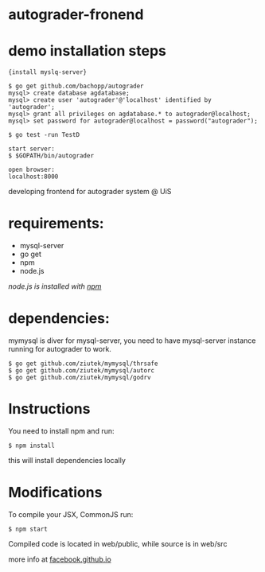 # autograder-fronend

# demo installation steps

	{install myslq-server}

	$ go get github.com/bachopp/autograder
	mysql> create database agdatabase;
	mysql> create user 'autograder'@'localhost' identified by 'autograder';
	mysql> grant all privileges on agdatabase.* to autograder@localhost;
	mysql> set password for autograder@localhost = password("autograder");

	$ go test -run TestD

	start server:
	$ $GOPATH/bin/autograder

	open browser:
	localhost:8000


developing frontend for autograder system @ UiS

# requirements:

* mysql-server
* go get
* npm
* node.js

*node.js is installed with [npm](https://www.npmjs.com/)*

# dependencies:

mymysql is diver for mysql-server, you need to have mysql-server instance running for autograder to work.

	$ go get github.com/ziutek/mymysql/thrsafe
	$ go get github.com/ziutek/mymysql/autorc
	$ go get github.com/ziutek/mymysql/godrv

# Instructions

You need to install npm and run:

	$ npm install

this will install dependencies locally

# Modifications

To compile your JSX, CommonJS run:

	$ npm start

Compiled code is located in web/public, while source is in web/src

more info at [facebook.github.io](https://facebook.github.io/react/docs/getting-started.html)
